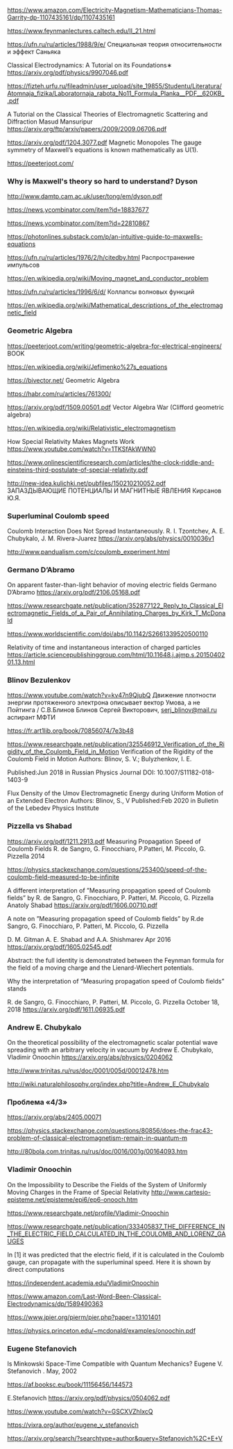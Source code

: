 https://www.amazon.com/Electricity-Magnetism-Mathematicians-Thomas-Garrity-dp-1107435161/dp/1107435161


https://www.feynmanlectures.caltech.edu/II_21.html

https://ufn.ru/ru/articles/1988/9/e/ Специальная теория относительности и эффект Саньяка

Classical Electrodynamics: A Tutorial on its Foundations∗
https://arxiv.org/pdf/physics/9907046.pdf

https://fizteh.urfu.ru/fileadmin/user_upload/site_19855/Studentu/Literatura/Atomnaja_fizika/Laboratornaja_rabota_No11_Formula_Planka__PDF__620KB_.pdf

A Tutorial on the Classical Theories of Electromagnetic Scattering and Diffraction
Masud Mansuripur
https://arxiv.org/ftp/arxiv/papers/2009/2009.06706.pdf

https://arxiv.org/pdf/1204.3077.pdf  Magnetic Monopoles
The gauge symmetry of Maxwell’s equations is known mathematically as U(1). 

https://peeterjoot.com/

### Why is Maxwell's theory so hard to understand?  Dyson
http://www.damtp.cam.ac.uk/user/tong/em/dyson.pdf

https://news.ycombinator.com/item?id=18837677

https://news.ycombinator.com/item?id=22810867

https://photonlines.substack.com/p/an-intuitive-guide-to-maxwells-equations

https://ufn.ru/ru/articles/1976/2/h/citedby.html Распространение импульсов

https://en.wikipedia.org/wiki/Moving_magnet_and_conductor_problem

https://ufn.ru/ru/articles/1996/6/d/  Коллапсы волновых функций

https://en.wikipedia.org/wiki/Mathematical_descriptions_of_the_electromagnetic_field

### Geometric Algebra

https://peeterjoot.com/writing/geometric-algebra-for-electrical-engineers/ BOOK

https://en.wikipedia.org/wiki/Jefimenko%27s_equations

https://bivector.net/ Geometric Algebra

https://habr.com/ru/articles/761300/

https://arxiv.org/pdf/1509.00501.pdf  Vector Algebra War (Clifford geometric algebra)

https://en.wikipedia.org/wiki/Relativistic_electromagnetism

How Special Relativity Makes Magnets Work https://www.youtube.com/watch?v=1TKSfAkWWN0

https://www.onlinescientificresearch.com/articles/the-clock-riddle-and-einsteins-third-postulate-of-special-relativity.pdf

http://new-idea.kulichki.net/pubfiles/150210210052.pdf
ЗАПАЗДЫВАЮЩИЕ ПОТЕНЦИАЛЫ И МАГНИТНЫЕ ЯВЛЕНИЯ Кирсанов Ю.Я.

### Superluminal  Coulomb speed
Coulomb Interaction Does Not Spread Instantaneously. R. I. Tzontchev, A. E. Chubykalo, J. M. Rivera-Juarez
https://arxiv.org/abs/physics/0010036v1

http://www.pandualism.com/c/coulomb_experiment.html 

### Germano D’Abramo
On apparent faster-than-light behavior of moving electric fields
Germano D’Abramo
https://arxiv.org/pdf/2106.05168.pdf 

https://www.researchgate.net/publication/352877122_Reply_to_Classical_Electromagnetic_Fields_of_a_Pair_of_Annihilating_Charges_by_Kirk_T_McDonald

https://www.worldscientific.com/doi/abs/10.1142/S2661339520500110

Relativity of time and instantaneous interaction of charged particles
https://article.sciencepublishinggroup.com/html/10.11648.j.ajmp.s.2015040201.13.html


### Blinov Bezulenkov

https://www.youtube.com/watch?v=kv47n9QjubQ  Движение плотности энергии протяженного электрона описывает вектор Умова, а не Пойтинга / С.В.Блинов
Блинов Сергей Викторович, serj_blinov@mail.ru 
аспирант МФТИ

https://fr.art1lib.org/book/70856074/7e3b48

https://www.researchgate.net/publication/325546912_Verification_of_the_Rigidity_of_the_Coulomb_Field_in_Motion
Verification of the Rigidity of the Coulomb Field in Motion
Authors:  Blinov, S. V.; Bulyzhenkov, I. E. 

Published:Jun 2018 in Russian Physics Journal  DOI: 10.1007/S11182-018-1403-9



Flux Density of the Umov Electromagnetic Energy during Uniform Motion of an Extended Electron 
Authors:  Blinov, S., V   Published:Feb 2020 in Bulletin of the Lebedev Physics Institute

### Pizzella vs Shabad

https://arxiv.org/pdf/1211.2913.pdf Measuring Propagation Speed of Coulomb Fields R. de Sangro, G. Finocchiaro, P.Patteri, M. Piccolo, G. Pizzella
2014


https://physics.stackexchange.com/questions/253400/speed-of-the-coulomb-field-measured-to-be-infinite

A different interpretation of ”Measuring propagation speed of Coulomb fields” by R. de Sangro, G. Finocchiaro, P. Patteri,
M. Piccolo, G. Pizzella
Anatoly Shabad
https://arxiv.org/pdf/1606.00710.pdf

A note on ”Measuring propagation speed of Coulomb fields” by R.de Sangro, G. Finocchiaro, P. Patteri, M. Piccolo, G. Pizzella

D. M. Gitman A. E. Shabad and A.A. Shishmarev  Apr 2016
https://arxiv.org/pdf/1605.02545.pdf

Abstract: 
the full identity is demonstrated between the Feynman formula for the field of a moving charge 
and the Lienard-Wiechert potentials.


Why the interpretation of “Measuring propagation speed of Coulomb fields” stands

R. de Sangro, G. Finocchiaro, P. Patteri, M. Piccolo, G. Pizzella
October 18, 2018
https://arxiv.org/pdf/1611.06935.pdf

### Andrew E. Chubykalo

On the theoretical possibility of the electromagnetic scalar potential wave spreading with an arbitrary velocity in vacuum
by Andrew E. Chubykalo, Vladimir Onoochin
https://arxiv.org/abs/physics/0204062  

http://www.trinitas.ru/rus/doc/0001/005d/00012478.htm

http://wiki.naturalphilosophy.org/index.php?title=Andrew_E_Chubykalo

### Проблема «4/3»

https://arxiv.org/abs/2405.00071

https://physics.stackexchange.com/questions/80856/does-the-frac43-problem-of-classical-electromagnetism-remain-in-quantum-m

http://80bola.com.trinitas.ru/rus/doc/0016/001g/00164093.htm



### Vladimir Onoochin
On the Impossibility to Describe the Fields of the System of Uniformly Moving Charges in the Frame of Special Relativity
http://www.cartesio-episteme.net/episteme/epi6/ep6-onooch.htm

https://www.researchgate.net/profile/Vladimir-Onoochin


https://www.researchgate.net/publication/333405837_THE_DIFFERENCE_IN_THE_ELECTRIC_FIELD_CALCULATED_IN_THE_COULOMB_AND_LORENZ_GAUGES

In [1] it was predicted that the electric field, if it is calculated in the Coulomb gauge, can propagate with the superluminal speed. Here it is shown by direct computations


https://independent.academia.edu/VladimirOnoochin

https://www.amazon.com/Last-Word-Been-Classical-Electrodynamics/dp/1589490363

https://www.jpier.org/pierm/pier.php?paper=13101401

https://physics.princeton.edu/~mcdonald/examples/onoochin.pdf





### Eugene Stefanovich

Is Minkowski Space-Time Compatible with Quantum Mechanics?
Eugene V. Stefanovich . May, 2002

https://af.booksc.eu/book/11156456/144573

E.Stefanovich
https://arxiv.org/pdf/physics/0504062.pdf 

https://www.youtube.com/watch?v=GSCXVZhIxcQ

https://vixra.org/author/eugene_v_stefanovich

https://arxiv.org/search/?searchtype=author&query=Stefanovich%2C+E+V

